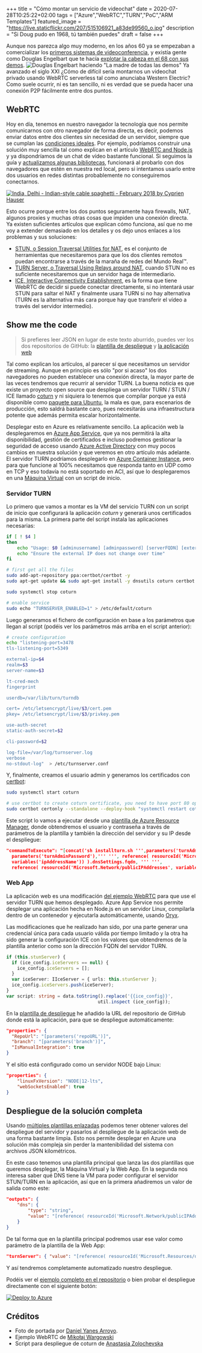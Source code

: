 +++
title =  "Cómo montar un servicio de videochat"
date = 2020-07-28T10:25:22+02:00
tags = ["Azure","WebRTC","TURN","PoC","ARM Templates"]
featured_image = "https://live.staticflickr.com/207/515106921_a83de99560_o.jpg"
description = "Si Doug pudo en 1968, tú también puedes"
draft = false
+++


Aunque nos parezca algo muy moderno, en los años 60 ya se empezaban a comercializar los [primeros sistemas de videoconferencia][pinkponk], y existía gente como Douglas Engelbart que te hacía [explotar la cabeza en el 68 con sus demos][motherofalldemos].
![Douglas Engelbart haciendo "La madre de todas las demos"](/como-montar-videochat/engelbartdemo.png "La demo de la lista de la compra de Doug")
Ya avanzado el siglo XXI ¿Cómo de difícil sería montarnos un videochat privado usando WebRTC serverless tal como anunciaba Western Electric? Como suele ocurrir, ni es tan sencillo, ni es verdad que se pueda hacer una conexión P2P fácilmente entre dos puntos.

## WebRTC

Hoy en día, tenemos en nuestro navegador la tecnología que nos permite comunicarnos con otro navegador de forma directa, es decir, podemos enviar datos entre dos clientes sin necesidad de un servidor, siempre que se cumplan las [condiciones ideales][spherical_cow]. Por ejemplo, podríamos construir una solución muy sencilla tal como explican en el artículo [WebRTC and Node.js][webrtcdemo] y ya dispondríamos de un chat de vídeo bastante funcional. Si seguimos la guía y [actualizamos algunas bibliotecas][videochatgit], funcionará al probarlo con dos navegadores que estén en nuestra red local, pero si intentamos usarlo entre dos usuarios en redes distintas probablemente no conseguiremos conectarnos.

[![India, Delhi - Indian-style cable spaghetti - February 2018 by Cyprien Hauser](https://live.staticflickr.com/65535/49204696853_6df9abbc5c_c.jpg)](https://flic.kr/p/2hY3W7i "A ver si encuentras qué cable es el tuyo")

Esto ocurre porque entre los dos puntos seguramente haya firewalls, NAT, algunos proxies y muchas otras cosas que impiden una conexión directa. Ya existen suficientes artículos que explican cómo funciona, así que no me voy a extender demasiado en los detalles y os dejo unos enlaces a los problemas y sus soluciones:

* [STUN, o Session Traversal Utilities for NAT][STUN], es el conjunto de herramientas que necesitaremos para que los dos clientes remotos puedan encontrarse a través de la maraña de redes del Mundo Real&trade;.
* [TURN Server, o Traversal Using Relays around NAT][TURN], cuando STUN no es suficiente necesitaremos que un servidor haga de intermediario.
* [ICE, Interactive Connectivity Establishment][ICE], es la forma que tiene WebRTC de decidir si puede conectar directamente, si no intentará usar STUN para saltar el NAT y finalmente usara TURN si no hay alternativa (TURN es la alternativa más cara porque hay que transferir el vídeo a través del servidor intermedio).

## Show me the code

> Si prefieres leer JSON en lugar de este texto aburrido, puedes ver los dos repositorios de GitHub: la [plantilla de despliegue][videochatgit] y [la aplicación web][webappgit]

Tal como explican los artículos, al parecer sí que necesitamos un servidor de streaming. Aunque en principio es sólo "por si acaso" los dos navegadores no pueden establecer una conexión directa, la mayor parte de las veces tendremos que recurrir al servidor TURN. La buena noticia es que existe un proyecto open source que despliega un servidor TURN / STUN / ICE llamado [coturn][coturngit] y ni siquiera lo tenemos que compilar porque ya está disponible como [paquete para Ubuntu][coturn], la mala es que, para escenarios de producción, esto saldrá bastante caro, pues necesitarás una infraestructura potente que además permita escalar horizontalmente.

Desplegar esto en Azure es relativamente sencillo. La aplicación web la desplegaremos en [Azure App Service][appservice], que ya nos permitirá la alta disponibilidad, gestión de certificados e incluso podremos gestionar la seguridad de acceso usando [Azure Active Directory][aad] con muy pocos cambios en nuestra solución y que veremos en otro artículo más adelante. El servidor TURN podríamos desplegarlo en [Azure Container Instance][aci], pero para que funcione al 100% necesitamos que responda tanto en UDP como en TCP y eso todavía no está soportado en ACI, así que lo desplegaremos en una [Máquina Virtual][vm] con un script de inicio.

### Servidor TURN

Lo primero que vamos a montar es la VM del servicio TURN con un script de inicio que configurará la aplicación *coturn* y generará unos certificados para la misma. La primera parte del script instala las aplicaciones necesarias:

```bash
if [ ! $4 ]
then
    echo "Usage: $0 [adminusername] [adminpassword] [serverFQDN] [externalip]"
    echo "Ensure the external IP does not change over time"
fi

# first get all the files
sudo add-apt-repository ppa:certbot/certbot -y
sudo apt-get update && sudo apt-get install -y dnsutils coturn certbot

sudo systemctl stop coturn

# enable service
sudo echo "TURNSERVER_ENABLED=1" > /etc/default/coturn
```

Luego generamos el fichero de configuración en base a los parámetros que llegan al script (podéis ver los parámetros más arriba en el script anterior):

```bash
# create configuration
echo "listening-port=3478
tls-listening-port=5349

external-ip=$4
realm=$3
server-name=$3

lt-cred-mech
fingerprint

userdb=/var/lib/turn/turndb

cert= /etc/letsencrypt/live/$3/cert.pem
pkey= /etc/letsencrypt/live/$3/privkey.pem

use-auth-secret
static-auth-secret=$2

cli-password=$2

log-file=/var/log/turnserver.log
verbose
no-stdout-log"  > /etc/turnserver.conf
```

Y, finalmente, creamos el usuario admin y generamos los certificados con [certbot][certbot]:

```bash
sudo systemctl start coturn

# use certbot to create coturn certificate, you need to have port 80 open to allow the certbot to verify
sudo certbot certonly --standalone --deploy-hook "systemctl restart coturn" -d $3 --agree-tos --no-eff-email --register-unsafely-without-email
```

Este script lo vamos a ejecutar desde una [plantilla de Azure Resource Manager][turnserverdeploy], donde obtendremos el usuario y contraseña a través de parámetros de la plantilla y también la dirección del servidor y su IP desde el despliegue:

```json
"commandToExecute": "[concat('sh installturn.sh ''',parameters('turnAdmin'),''' ''',
  parameters('turnAdminPassword'),''' ''', reference( resourceId('Microsoft.Network/publicIPAddresses',
  variables('ipAddressName')) ).dnsSettings.fqdn, ''' ''',
  reference( resourceId('Microsoft.Network/publicIPAddresses', variables('ipAddressName')) ).ipAddress, '''')]"
```

### Web App

La aplicación web es una modificación [del ejemplo WebRTC][webrtcdemo] para que use el servidor TURN que hemos desplegado. Azure App Service nos permite desplegar una aplicación hecha en Node.js en un servidor Linux, compilarla dentro de un contenedor y ejecutarla automáticamente, usando [Oryx][oryx].

Las modificaciones que he realizado han sido, por una parte generar una credencial única para cada usuario válida por tiempo limitado y la otra ha sido generar la configuración ICE con los valores que obtendremos de la plantilla anterior como son la dirección FQDN del servidor TURN.

```Typescript
if (this.stunServer) {
  if (ice_config.iceServers == null) {
    ice_config.iceServers = [];
  }
  var iceServer: IIceServer = { urls: this.stunServer };
  ice_config.iceServers.push(iceServer);
}
var script: string = data.toString().replace('{{ice_config}}',
                                  util.inspect (ice_config));
```

En la [plantilla de despliegue][webappgit] he añadido la URL del repositorio de GitHub donde está la aplicación, para que se despliegue automáticamente:

```json
"properties": {
  "RepoUrl": "[parameters('repoURL')]",
  "branch": "[parameters('branch')]",
  "IsManualIntegration": true
}
```

Y el sitio está configurado como un servidor NODE bajo Linux:

```json
"properties": {
    "linuxFxVersion": "NODE|12-lts",
    "webSocketsEnabled": true
}
```

## Despliegue de la solución completa

Usando [múltiples plantillas enlazadas][linkedtemplates] podemos tener obtener valores del despliegue del servidor y pasarlos al despliegue de la aplicación web de una forma bastante limpia. Esto nos permite desplegar en Azure una solución más compleja sin perder la mantenibilidad del sistema con archivos JSON kilométricos.

En este caso tenemos una plantilla principal que lanza las dos plantillas que queremos desplegar, la Máquina Virtual y la Web App. En la segunda nos interesa saber qué DNS tiene la VM para poder configurar el servidor STUN/TURN en la aplicación, así que en la primera añadiremos un valor de salida como este:

```json
"outputs": {
    "dns": {
        "type": "string",
        "value": "[reference( resourceId('Microsoft.Network/publicIPAddresses', variables('ipAddressName')) ).dnsSettings.fqdn]"
    }
}
```

De tal forma que en la plantilla principal podremos usar ese valor como parámetro de la plantilla de la Web App:

```json
"turnServer": { "value": "[reference( resourceId('Microsoft.Resources/deployments', 'turnserverTemplate') ).outputs.dns.value]" }
```

Y así tendremos completamente automatizado nuestro despliegue.

Podéis ver el [ejemplo completo en el repositorio][videochatgit] o bien probar el despliegue directamente con el siguiente botón:

[![Deploy to Azure](https://azuredeploy.net/deploybutton.png)](https://portal.azure.com/#create/Microsoft.Template/uri/https%3A%2F%2Fraw.githubusercontent.com%2Fjmservera%2Fvideochat%2Fmain%2Fazuredeploy.json)

## Créditos

* Foto de portada por [Daniel Yanes Arroyo][pinkponk].
* Ejemplo WebRTC de [Mikołaj Wargowski][webrtcdemo]
* Script para despliegue de coturn de [Anastasia Zolochevska][coturnscript]


[motherofalldemos]: https://www.youtube.com/watch?v=M5PgQS3ZBWA&list=PLCGFadV4FqU3flMPLg36d8RFQW65bWsnP
[webrtcdemo]: https://tsh.io/blog/how-to-write-video-chat-app-using-webrtc-and-nodejs/
[STUN]: https://en.wikipedia.org/wiki/STUN
[TURN]: https://en.wikipedia.org/wiki/Traversal_Using_Relays_around_NAT
[ICE]: https://en.wikipedia.org/wiki/Interactive_Connectivity_Establishment
[coturngit]: https://github.com/coturn/coturn
[coturn]: https://packages.ubuntu.com/bionic/coturn "paquete para Ubuntu"
[videochatgit]: https://github.com/jmservera/videochat
[webappgit]: https://github.com/jmservera/videochat-webapp
[Azure]: https://azure.microsoft.com
[pinkponk]: https://www.flickr.com/photos/pinkponk/515106921
[certbot]: https://certbot.eff.org/
[turnserverdeploy]: https://github.com/jmservera/videochat/blob/main/turnserver/azuredeploy.json
[coturnscript]: https://devblogs.microsoft.com/cse/2018/01/29/orchestrating-turn-servers-cloud-deployment/
[spherical_cow]: https://en.wikipedia.org/wiki/Spherical_cow
[appservice]: https://azure.microsoft.com/services/app-service/
[aad]: https://azure.microsoft.com/services/active-directory/
[aci]: https://azure.microsoft.com/services/container-instances/
[vm]: https://azure.microsoft.com/services/virtual-machines/
[oryx]: https://github.com/Microsoft/Oryx
[linkedtemplates]: https://docs.microsoft.com/azure/azure-resource-manager/templates/linked-templates
